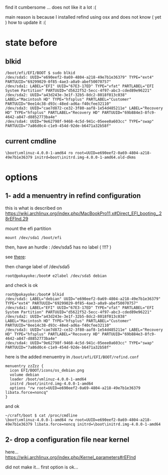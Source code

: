 find it cumbersome ...
does not like it a lot :(

main reason is because I installed refind using osx and does not know ( yet ) how to update it :(

state before
============

blkid
-----

```
/boot/efi/EFI/BOOT $ sudo blkid
/dev/sda5: UUID="e690eef2-0a69-4804-a218-49e7b1e36379" TYPE="ext4" PARTUUID="69299029-0f85-4ae3-a0a9-abef50070757"
/dev/sda1: LABEL="EFI" UUID="67E3-17ED" TYPE="vfat" PARTLABEL="EFI System Partition" PARTUUID="d5622f52-5ecc-4f97-abc3-cded89e96221"
/dev/sda2: UUID="a43d243e-3e1f-32b5-8dc2-8018f013c038" LABEL="Macintosh HD" TYPE="hfsplus" PARTLABEL="Customer" PARTUUID="0ee14c38-d93c-48ed-ad6a-f40cfee32110"
/dev/sda3: UUID="cae7d872-ce32-3f80-aaf8-1e54d485211e" LABEL="Recovery HD" TYPE="hfsplus" PARTLABEL="Recovery HD" PARTUUID="69b884e3-8fc9-4642-a847-d8852773ba4e"
/dev/sda4: UUID="9e62798f-9468-4c5d-941c-05eee0a603cc" TYPE="swap" PARTUUID="7a86d0c4-c1e9-454d-92de-b6471a32b58f"
```

current cmdline
---------------

```
\boot\vmlinuz-4.0.0-1-amd64 ro root=UUID=e690eef2-0a69-4804-a218-49e7b1e36379 initrd=boot\initrd.img-4.0.0-1-amd64.old-dkms
```

options
=======

1- add a menuentry in refind configuration
------------------------------------------
this is what is described on https://wiki.archlinux.org/index.php/MacBookPro11,x#Direct_EFI_booting_.28rEFInd.29

mount the efi partition

```
mount /dev/sda1 /boot/efi
```

then, have an hurdle : /dev/sda5 has no label ( !!!? )

see [there](https://bbs.archlinux.org/viewtopic.php?id=162438): 

then change label of /dev/sda5

```
root@pokayoke:/boot# e2label /dev/sda5 debian
```

and check is ok

```
root@pokayoke:/boot# blkid 
/dev/sda5: LABEL="debian" UUID="e690eef2-0a69-4804-a218-49e7b1e36379" TYPE="ext4" PARTUUID="69299029-0f85-4ae3-a0a9-abef50070757"
/dev/sda1: LABEL="EFI" UUID="67E3-17ED" TYPE="vfat" PARTLABEL="EFI System Partition" PARTUUID="d5622f52-5ecc-4f97-abc3-cded89e96221"
/dev/sda2: UUID="a43d243e-3e1f-32b5-8dc2-8018f013c038" LABEL="Macintosh HD" TYPE="hfsplus" PARTLABEL="Customer" PARTUUID="0ee14c38-d93c-48ed-ad6a-f40cfee32110"
/dev/sda3: UUID="cae7d872-ce32-3f80-aaf8-1e54d485211e" LABEL="Recovery HD" TYPE="hfsplus" PARTLABEL="Recovery HD" PARTUUID="69b884e3-8fc9-4642-a847-d8852773ba4e"
/dev/sda4: UUID="9e62798f-9468-4c5d-941c-05eee0a603cc" TYPE="swap" PARTUUID="7a86d0c4-c1e9-454d-92de-b6471a32b58f"
```

here is the added menuentry in `/boot/efi/EFI/BOOT/refind.conf`


```
menuentry zzZzz {
  icon EFI/BOOT/icons/os_debian.png
  volume debian
  loader /boot/vmlinuz-4.0.0-1-amd64
  initrd /boot/initrd.img-4.0.0-1-amd64
  options "rw root=UUID=e690eef2-0a69-4804-a218-49e7b1e36379 libata.force=noncq"
}
```

and ok

```
~/craft/boot $ cat /proc/cmdline 
\boot\vmlinuz-4.0.0-1-amd64 rw root=UUID=e690eef2-0a69-4804-a218-49e7b1e36379 libata.force=noncq initrd=\boot\initrd.img-4.0.0-1-amd64
```

2- drop a configuration file near kernel
----------------------------------------
here...  
https://wiki.archlinux.org/index.php/Kernel_parameters#rEFInd


did not make it... first option is ok...

